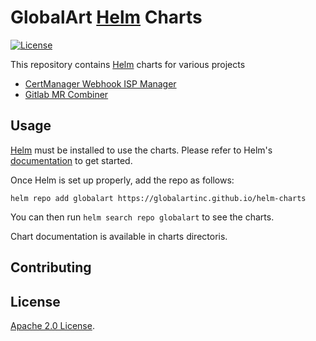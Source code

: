 # GlobalArt [Helm](https://helm.sh) Charts

[![License](https://img.shields.io/badge/License-Apache%202.0-blue.svg)](https://opensource.org/licenses/Apache-2.0)

This repository contains [Helm](https://helm.sh) charts for various projects

* [CertManager Webhook ISP Manager](https://github.com/GlobalArtInc/cert-manager-webhook-ispmanager)
* [Gitlab MR Combiner](https://github.com/GlobalArtInc/gitlab-mr-combiner)

## Usage

[Helm](https://helm.sh) must be installed to use the charts.
Please refer to Helm's [documentation](https://helm.sh/docs/) to get started.

Once Helm is set up properly, add the repo as follows:

```console
helm repo add globalart https://globalartinc.github.io/helm-charts
```

You can then run `helm search repo globalart` to see the charts.

<!-- Keep full URL links to repo files because this README syncs from master to gh-pages.  -->
Chart documentation is available in charts directoris.

## Contributing

## License

<!-- Keep full URL links to repo files because this README syncs from master to gh-pages.  -->
[Apache 2.0 License](https://github.com/GlobalArtInc/helm-charts/blob/main/LICENSE).
